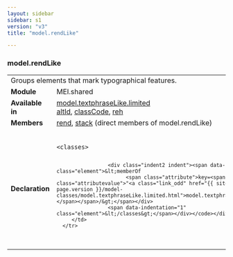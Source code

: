```yaml
---
layout: sidebar
sidebar: s1
version: "v3"
title: "model.rendLike"

---
```


<div class="classSpec model">
   <h3 id="model.rendLike">model.rendLike</h3>
   <table class="wovenodd">
      <tr>
         <td colspan="2" class="wovenodd-col2">Groups elements that mark typographical features.</td>
      </tr>
      <tr>
         <td class="wovenodd-col1"><strong>Module</strong></td>
         <td class="wovenodd-col2">MEI.shared</td>
      </tr>
      <tr>
         <td class="wovenodd-col1"><strong>Available in</strong></td>
         <td class="wovenodd-col2">
            <div class="parent">
               <div><a class="link_odd_classSpec" href="{{ site.baseurl }}/{{ page.version }}/model-classes/model.textphraseLike.limited.html">model.textphraseLike.limited</a></div>
               <div><a class="link_odd_elementSpec" href="{{ site.baseurl }}/{{ page.version }}/elements/altId.html">altId</a>, <a class="link_odd_elementSpec" href="{{ site.baseurl }}/{{ page.version }}/elements/classCode.html">classCode</a>, <a class="link_odd_elementSpec" href="{{ site.baseurl }}/{{ page.version }}/elements/reh.html">reh</a></div>
            </div>
         </td>
      </tr>
      <tr>
         <td class="wovenodd-col1"><strong>Members</strong></td>
         <td class="wovenodd-col2">
            <div class="parent">
               <div><a class="link_odd_elementSpec" href="{{ site.baseurl }}/{{ page.version }}/elements/rend.html">rend</a>, <a class="link_odd_elementSpec" href="{{ site.baseurl }}/{{ page.version }}/elements/stack.html">stack</a> (direct members of model.rendLike)
               </div>
            </div>
         </td>
      </tr>
      <tr>
         <td class="wovenodd-col1"><strong>Declaration</strong></td>
         <td class="wovenodd-col2">
            <div class="code" xml:space="preserve" data-lang="ODD"><code>
                  <div class="indent1 indent"><span data-indentation="1" class="element">&lt;classes&gt;</span>
                     
                     <div class="indent2 indent"><span data-indentation="2" class="element">&lt;memberOf
                           <span class="attribute">key=<span class="attributevalue">"<a class="link_odd" href="{{ site.baseurl }}/{{ page.version }}/model-classes/model.textphraseLike.limited.html">model.textphraseLike.limited</a>"</span></span>/&gt;</span></div>
                     <span data-indentation="1" class="element">&lt;/classes&gt;</span></div></code></div>
         </td>
      </tr>
   </table>
</div>